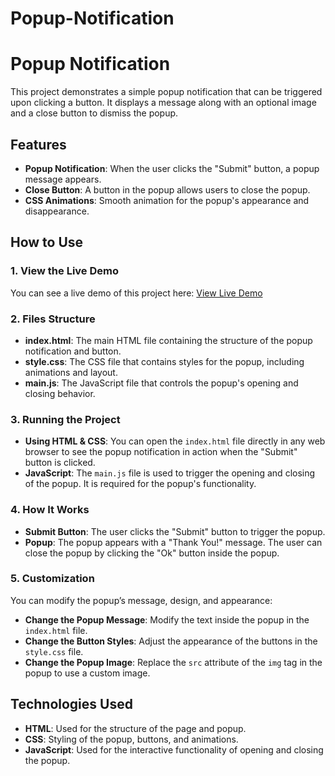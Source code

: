 # Popup-Notification
# Popup Notification

This project demonstrates a simple popup notification that can be triggered upon clicking a button. It displays a message along with an optional image and a close button to dismiss the popup.

## Features
- **Popup Notification**: When the user clicks the "Submit" button, a popup message appears.
- **Close Button**: A button in the popup allows users to close the popup.
- **CSS Animations**: Smooth animation for the popup's appearance and disappearance.

## How to Use

### 1. View the Live Demo
You can see a live demo of this project here: [View Live Demo](https://yahyanawabi.github.io/Popup-Notification/)

### 2. Files Structure
- **index.html**: The main HTML file containing the structure of the popup notification and button.
- **style.css**: The CSS file that contains styles for the popup, including animations and layout.
- **main.js**: The JavaScript file that controls the popup's opening and closing behavior.

### 3. Running the Project
- **Using HTML & CSS**: You can open the `index.html` file directly in any web browser to see the popup notification in action when the "Submit" button is clicked.
- **JavaScript**: The `main.js` file is used to trigger the opening and closing of the popup. It is required for the popup's functionality.

### 4. How It Works
- **Submit Button**: The user clicks the "Submit" button to trigger the popup.
- **Popup**: The popup appears with a "Thank You!" message. The user can close the popup by clicking the "Ok" button inside the popup.

### 5. Customization
You can modify the popup’s message, design, and appearance:
- **Change the Popup Message**: Modify the text inside the popup in the `index.html` file.
- **Change the Button Styles**: Adjust the appearance of the buttons in the `style.css` file.
- **Change the Popup Image**: Replace the `src` attribute of the `img` tag in the popup to use a custom image.

## Technologies Used
- **HTML**: Used for the structure of the page and popup.
- **CSS**: Styling of the popup, buttons, and animations.
- **JavaScript**: Used for the interactive functionality of opening and closing the popup.


